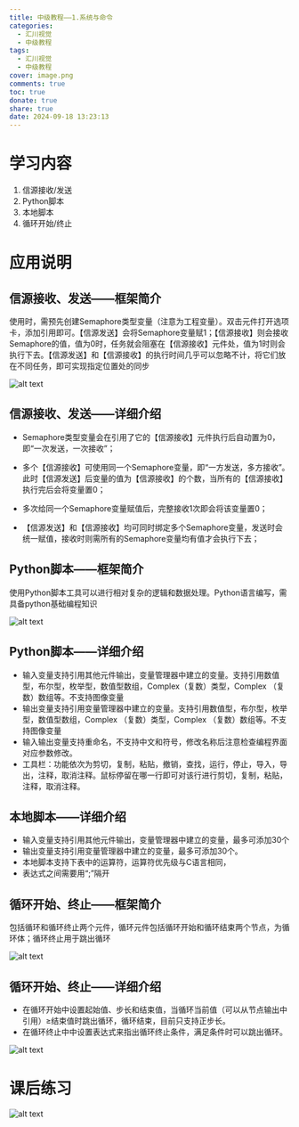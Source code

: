```yaml
---
title: 中级教程——1.系统与命令
categories:
  - 汇川视觉
  - 中级教程
tags:
  - 汇川视觉
  - 中级教程
cover: image.png
comments: true
toc: true
donate: true
share: true
date: 2024-09-18 13:23:13
---
```


# 学习内容

1. 信源接收/发送
2. Python脚本
3. 本地脚本
4. 循环开始/终止

# 应用说明

## 信源接收、发送——框架简介

使用时，需预先创建Semaphore类型变量（注意为工程变量）。双击元件打开选项卡，添加引用即可。【信源发送】会将Semaphore变量赋1；【信源接收】则会接收Semaphore的值，值为0时，任务就会阻塞在【信源接收】元件处，值为1时则会执行下去。【信源发送】和【信源接收】的执行时间几乎可以忽略不计，将它们放在不同任务，即可实现指定位置处的同步

![alt text](image.png)

## 信源接收、发送——详细介绍

- Semaphore类型变量会在引用了它的【信源接收】元件执行后自动置为0，即“一次发送，一次接收”；

- 多个【信源接收】可使用同一个Semaphore变量，即“一方发送，多方接收”。此时【信源发送】后变量的值为【信源接收】的个数，当所有的【信源接收】执行完后会将变量置0；

- 多次给同一个Semaphore变量赋值后，完整接收1次即会将该变量置0；

- 【信源发送】和【信源接收】均可同时绑定多个Semaphore变量，发送时会统一赋值，接收时则需所有的Semaphore变量均有值才会执行下去；

## Python脚本——框架简介

使用Python脚本工具可以进行相对复杂的逻辑和数据处理。Python语言编写，需具备python基础编程知识

![alt text](image-1.png)

## Python脚本——详细介绍

- 输入变量支持引用其他元件输出，变量管理器中建立的变量。支持引用数值型，布尔型，枚举型，数值型数组，Complex（复数）类型，Complex （复数）数组等。不支持图像变量
- 输出变量支持引用变量管理器中建立的变量。支持引用数值型，布尔型，枚举型，数值型数组，Complex （复数）类型，Complex （复数）数组等。不支持图像变量
- 输入输出变量支持重命名，不支持中文和符号，修改名称后注意检查编程界面对应参数修改。
- 工具栏：功能依次为剪切，复制，粘贴，撤销，查找，运行，停止，导入，导出，注释，取消注释。鼠标停留在哪一行即可对该行进行剪切，复制，粘贴，注释，取消注释。

## 本地脚本——详细介绍

- 输入变量支持引用其他元件输出，变量管理器中建立的变量，最多可添加30个
- 输出变量支持引用变量管理器中建立的变量，最多可添加30个。
- 本地脚本支持下表中的运算符，运算符优先级与C语言相同，
- 表达式之间需要用“;”隔开

## 循环开始、终止——框架简介

包括循环和循环终止两个元件，循环元件包括循环开始和循环结束两个节点，为循环体；循环终止用于跳出循环

![alt text](image-2.png)

## 循环开始、终止——详细介绍

- 在循环开始中设置起始值、步长和结束值，当循环当前值（可以从节点输出中引用）≥结束值时跳出循环，循环结束，目前只支持正步长。
- 在循环终止中中设置表达式来指出循环终止条件，满足条件时可以跳出循环。

![alt text](image-3.png)

# 课后练习

![alt text](image-4.png)

